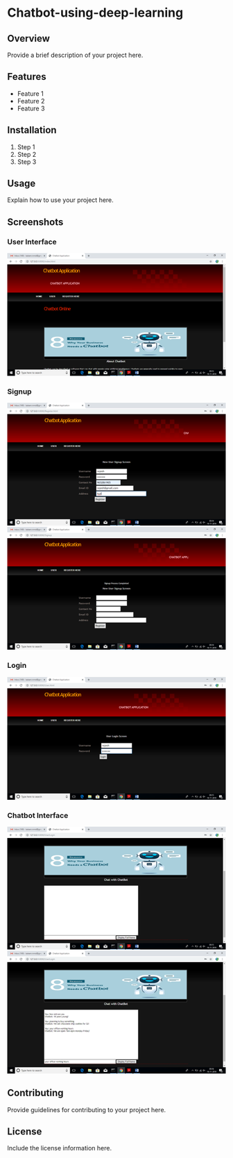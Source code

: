 # Chatbot-using-deep-learning

## Overview
Provide a brief description of your project here.

## Features
- Feature 1
- Feature 2
- Feature 3

## Installation
1. Step 1
2. Step 2
3. Step 3

## Usage
Explain how to use your project here.

## Screenshots
### User Interface
![User Interface](./Screenshot/Home.png)

### Signup
![Signup](./Screenshot/Signup.png)
![Signup completed](./Screenshot/Signup1.png)

### Login
![Login](./Screenshot/Login.png)

### Chatbot Interface
![Chatbot Interface](./Screenshot/chatbot.png)
![Chat with the Chatbot](./Screenshot/chatbot1.png)

## Contributing
Provide guidelines for contributing to your project here.

## License
Include the license information here.
